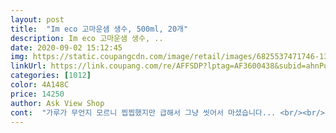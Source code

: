 ```yaml
---
layout: post 
title:  "Im eco 고마운샘 생수, 500ml, 20개" 
description: Im eco 고마운샘 생수, ..
date: 2020-09-02 15:12:45 
img: https://static.coupangcdn.com/image/retail/images/6825537471746-13a1a107-ac5d-4252-99eb-152aa3a07aa0.jpg 
linkUrl: https://link.coupang.com/re/AFFSDP?lptag=AF3600438&subid=ahnPublicAsk&pageKey=1835074607&itemId=3120715009&vendorItemId=71108427254&traceid=V0-113-351c4493c4418b4c 
categories: [1012] 
color: 4A148C 
price: 14250 
author: Ask View Shop 
cont:  "가루가 무언지 모르니 찝찝했지만 급해서 그냥 씻어서 마셨습니다... <br/><br/>개선이 필요할것 같아요<br/>다만, 물이 너무 꽉 들어차 있어서 개봉시 넘쳐흐르는 부분은<br/>다시 생각하게 되서 구매하게 되었습니다.<br/><br/>다씻어내고 마지막에  사진이라도 남겨놔야겠다싶어 찍은사진이라 가루가조금이지만<br/>물 맛도 좋도 미세플라스틱도 없다고 하니 다 먹고 또 시켜 먹으려고 합니다<br/>별 생각 없이 오랜기간 생수를 사용하고 있었는데<br/>생수병이 플라스틱이 아니라고 해서<br/>생수표면에 전부 하얀가루가 묻어있었어요<br/>씻기전엔 많이묻어있었습니다<br/>애용하는 편이에요.<br/><br/>얘기를 듣고 생수를 마시는 행동에 대해<br/>오잉? 그런게 있어? 하고 시켜봤는데 플라스틱처럼 단단하고 별 차이가 없어서 신기했어요<br/>이번 국지성 호우가 기후변화 문제일 수도 있다는<br/>정말로 환경에 도움이 되는 제품이었으면 좋겠네요<br/>혼자 살다보니 편리하게 버릴 수 있는 생수를<br/>" 
---
```

